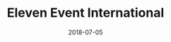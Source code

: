 ---
title:          "Eleven Event International"
date:           "2018-07-05"
draft:          false
robotsExclude:  true
---